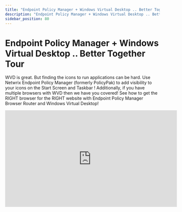 ```yaml
---
title: "Endpoint Policy Manager + Windows Virtual Desktop .. Better Together Tour"
description: "Endpoint Policy Manager + Windows Virtual Desktop .. Better Together Tour"
sidebar_position: 80
---
```


# Endpoint Policy Manager + Windows Virtual Desktop .. Better Together Tour

WVD is great. But finding the icons to run applications can be hard. Use Netwrix Endpoint Policy
Manager (formerly PolicyPak) to add visibility to your icons on the Start Screen and Taskbar !
Additionally, if you have multiple browsers with WVD then we have you covered! See how to get the
RIGHT browser for the RIGHT website with Endpoint Policy Manager Browser Router and Windows Virtual
Desktop!

<iframe width="560" height="315" src="https://www.youtube.com/embed/r_HqIoGHy8U" title="Endpoint Policy Manager + Windows Virtual Desktop .. Better Together Tour" frameborder="0" allow="accelerometer; autoplay; clipboard-write; encrypted-media; gyroscope; picture-in-picture; web-share" referrerpolicy="strict-origin-when-cross-origin" allowfullscreen="1"></iframe>
